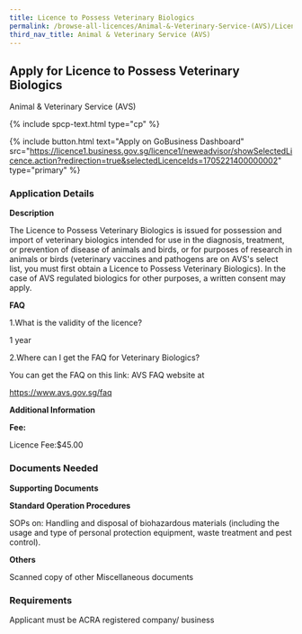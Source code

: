 ```yaml
---
title: Licence to Possess Veterinary Biologics
permalink: /browse-all-licences/Animal-&-Veterinary-Service-(AVS)/Licence-to-Possess-Veterinary-Biologics
third_nav_title: Animal & Veterinary Service (AVS)
---
```


## Apply for Licence to Possess Veterinary Biologics

Animal & Veterinary Service (AVS)


{% include spcp-text.html type="cp" %}


{% include button.html text="Apply on GoBusiness Dashboard" src="https://licence1.business.gov.sg/licence1/neweadvisor/showSelectedLicence.action?redirection=true&selectedLicenceIds=1705221400000002" type="primary" %}

### Application Details

<p><strong>Description</strong></p>
<p>The Licence to Possess Veterinary Biologics is issued for possession and import of veterinary biologics intended for use in the diagnosis, treatment, or prevention of disease of animals and birds, or for purposes of research in animals or birds (veterinary vaccines and pathogens are on AVS's select list, you must first obtain a Licence to Possess Veterinary Biologics). In the case of AVS regulated biologics for other purposes, a written consent may apply.</p>
<p><strong>FAQ</strong></p>
<p>1.What is the validity of the licence?</p>
<p>1 year</p>
<p>2.Where can I get the FAQ for Veterinary Biologics?</p>
<p>You can get the FAQ on this link: AVS FAQ website at</p>
<p><a href="https://www.avs.gov.sg/faq">https://www.avs.gov.sg/faq</a></p>

**Additional Information**

<p><strong>Fee:</strong></p>
<p>Licence Fee:$45.00</p>

### Documents Needed

<p><strong>Supporting Documents</strong></p>
<p><strong>Standard Operation Procedures</strong></p>
<p>SOPs on: Handling and disposal of biohazardous materials (including the usage and type of personal protection equipment, waste treatment and pest control).</p>
<p><strong>Others</strong></p>
<p>Scanned copy of other Miscellaneous documents</p>

### Requirements

Applicant must be ACRA registered company/ business


